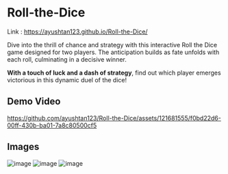 # Roll-the-Dice
Link : https://ayushtan123.github.io/Roll-the-Dice/

Dive into the thrill of chance and strategy with this interactive Roll the Dice game designed for two players.
The anticipation builds as fate unfolds with each roll, culminating in a decisive winner.

**With a touch of luck and a dash of strategy**, find out which player emerges victorious in this dynamic duel of the dice!

## Demo Video
https://github.com/ayushtan123/Roll-the-Dice/assets/121681555/f0bd22d6-00ff-430b-ba01-7a8c80500cf5

## Images
![image](https://github.com/ayushtan123/Roll-the-Dice/assets/121681555/b355387a-8d2b-4b10-b3d4-a202963f771f)
![image](https://github.com/ayushtan123/Roll-the-Dice/assets/121681555/fa471e4f-3a8f-4bc2-9ce4-2ecedac6e6fd)
![image](https://github.com/ayushtan123/Roll-the-Dice/assets/121681555/a4bf5fc6-9fe0-43db-a8e5-3c4796b687e4)



